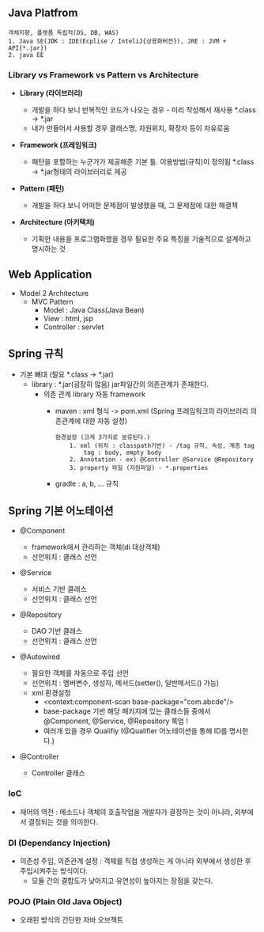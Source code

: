 ## Java Platfrom
	객체지향, 플랫폼 독립적(OS, DB, WAS)
	1. Java SE(JDK : IDE(Ecplise / InteliJ{상용화버전}), JRE : JVM + API{*.jar})
	2. java EE

### Library vs Framework vs Pattern vs Architecture
- **Library (라이브러리)**
  - 개발을 하다 보니 반복적인 코드가 나오는 경우 - 미리 작성해서 재사용 *.class -> *.jar
  - 내가 만들어서 사용할 경우 클래스명, 자원위치, 확장자 등이 자유로움


- **Framework (프레임워크)**
  - 패턴을 포함하는 누군가가 제공해준 기본 틀. 이용방법(규칙)이 정의됨 *.class -> *.jar형태의 라이브러리로 제공


- **Pattern (패턴)**
  - 개발을 하다 보니 어떠한 문제점이 발생했을 때, 그 문제점에 대한 해결책


- **Architecture (아키텍처)**
  - 기획한 내용을 프로그램화했을 경우 필요한 주요 특징을 기술적으로 설계하고 명시하는 것


## Web Application
- Model 2 Architecture
	- MVC Pattern
		- Model : Java Class(Java Bean)
		- View : html, jsp
		- Controller : servlet

## Spring 규칙
- 기본 뼈대 (필요 *.class -> *.jar)
  - library : *.jar(굉장히 많음) jar파일간의 의존관계가 존재한다.
      - 의존 관계 library 자동 framework
          - maven : xml 형식 -> pom.xml (Spring 프레임워크의 라이브러리 의존관계에 대한 자동 설정)
            
                환경설정 (크게 3가지로 분류된다.)
                    1. xml (위치 : classpath기반) - /tag 규칙, 속성, 계층 tag
                        tag : body, empty body
                    2. Annotation - ex) @Controller @Service @Repository
                    3. property 파일 (자원파일) - *.properties
          - gradle : a, b, ... 규칙

## Spring 기본 어노테이션
- @Component
  - framework에서 관리하는 객체(di 대상객체)
  - 선언위치 : 클래스 선언
	

- @Service
  - 서비스 기반 클래스
  - 선언위치 : 클래스 선언


- @Repository
  - DAO 기반 클래스
  - 선언위치 : 클래스 선언
	

- @Autowired
  - 필요한 객체를 자동으로 주입 선언
  - 선언위치 : 멤버변수, 생성자, 메서드(setter(), 일반메서드() 가능)
  - xml 환경설정 
      - <context:component-scan base-package="com.abcde"/>
      - base-package 기반 해당 패키지에 있는 클래스들 중에서 @Component, @Service, @Repository 룩업 !
      - 여러개 있을 경우 Qualifiy (@Qualifier 어노테이션을 통해 ID를 명시한다.)
		

- @Controller
  - Controller 클래스

### IoC
- 제어의 역전 : 메소드나 객체의 호출작업을 개발자가 결정하는 것이 아니라, 외부에서 결정되는 것을 의미한다.


### DI (Dependancy Injection)
- 의존성 주입, 의존관계 설정 : 객체를 직접 생성하는 게 아니라 외부에서 생성한 후 주입시켜주는 방식이다.
  - 모듈 간의 결합도가 낮아지고 유연성이 높아지는 장점을 갖는다.
	

### POJO (Plain Old Java Object)
  - 오래된 방식의 간단한 자바 오브젝트